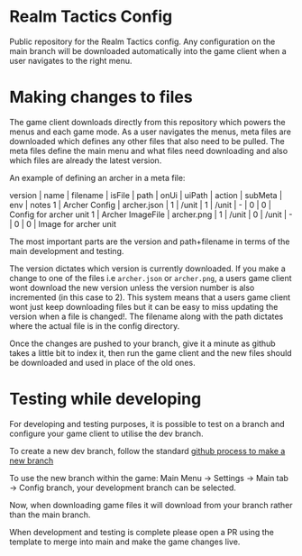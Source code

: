 # Realm Tactics Config

Public repository for the Realm Tactics config. Any configuration on the main branch will be downloaded automatically into the game client when a user navigates to the right menu.

# Making changes to files

The game client downloads directly from this repository which powers the menus and each game mode. As a user navigates the menus, meta files are downloaded which defines any other files that also need to be pulled. The meta files define the main menu and what files need downloading and also which files are already the latest version.

An example of defining an archer in a meta file:

version | name             | filename    | isFile | path  | onUi | uiPath | action | subMeta | env | notes
1       | Archer Config    | archer.json |   1    | /unit | 1    | /unit  | -      | 0       | 0   | Config for archer unit
1       | Archer ImageFile | archer.png  |   1    | /unit | 0    | /unit  | -      | 0       | 0   | Image for archer unit

The most important parts are the version and path+filename in terms of the main development and testing.

The version dictates which version is currently downloaded. If you make a change to one of the files i.e `archer.json` or `archer.png`, a users game client wont download the new version unless the version number is also incremented (in this case to 2). This system means that a users game client wont just keep downloading files but it can be easy to miss updating the version when a file is changed!. The filename along with the path dictates where the actual file is in the config directory.

Once the changes are pushed to your branch, give it a minute as github takes a little bit to index it, then run the game client and the new files should be downloaded and used in place of the old ones.

# Testing while developing

For developing and testing purposes, it is possible to test on a branch and configure your game client to utilise the dev branch.

To create a new dev branch, follow the standard [github process to make a new branch](https://docs.github.com/en/pull-requests/collaborating-with-pull-requests/proposing-changes-to-your-work-with-pull-requests/creating-and-deleting-branches-within-your-repository)

To use the new branch within the game: Main Menu -> Settings -> Main tab -> Config branch, your development branch can be selected.

Now, when downloading game files it will download from your branch rather than the main branch.

When development and testing is complete please open a PR using the template to merge into main and make the game changes live.


